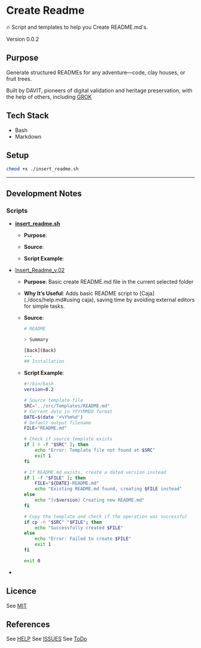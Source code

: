 # Create Readme

🔥 Script and templates to help you Create README.md's.

Version 0.0.2

## Purpose

Generate structured READMEs for any adventure—code, clay houses, or fruit trees.

Built by DAVIT, pioneers of digital validation and heritage preservation, with the help of others, including [GROK](https://x.ai/)

## Tech Stack

- Bash
- Markdown

## Setup

```bash
chmod +x ./insert_readme.sh

```

---

## Development Notes

### Scripts

- [**insert_readme.sh**](./scripts/insert_readme.sh)

  - **Purpose**:
  - **Source**:

  - **Script Example**:

- [Insert_Readme_v.02](./src/Templates/README_template.md)

  - **Purpose**: Basic create README.md file in the current selected folder

  - **Why It’s Useful**: Adds basic README script to [Caja](./docs/help.md#using caja), saving time by avoiding external editors for simple tasks.

  - **Source**:

    ```bash
    # README

    > Summary

    [Back](Back)
    ---
    ## Installation

    ```

  - **Script Example**:

    ```bash
    #!/bin/bash
    version=0.2
    
    # Source template file
    SRC="../src/Templates/README.md"
    # Current date in YYYYMMDD format
    DATE=$(date '+%Y%m%d')
    # Default output filename
    FILE="README.md"
    
    # Check if source template exists
    if [ ! -f "$SRC" ]; then
        echo "Error: Template file not found at $SRC"
        exit 1
    fi
    
    # If README.md exists, create a dated version instead
    if [ -f "$FILE" ]; then
        FILE="${DATE}-README.md"
        echo "Existing README.md found, creating $FILE instead"
    else
        echo "[v$version] Creating new README.md"
    fi
    
    # Copy the template and check if the operation was successful
    if cp -n "$SRC" "$FILE"; then
        echo "Successfully created $FILE"
    else
        echo "Error: Failed to create $FILE"
        exit 1
    fi
    
    exit 0
    
    ```

-

## Licence

See [MIT](./LICENSE)

## References

See [HELP](docs/help.md)
See [ISSUES](docs/issues.md)
See [ToDo](docs/ToDo.md)
